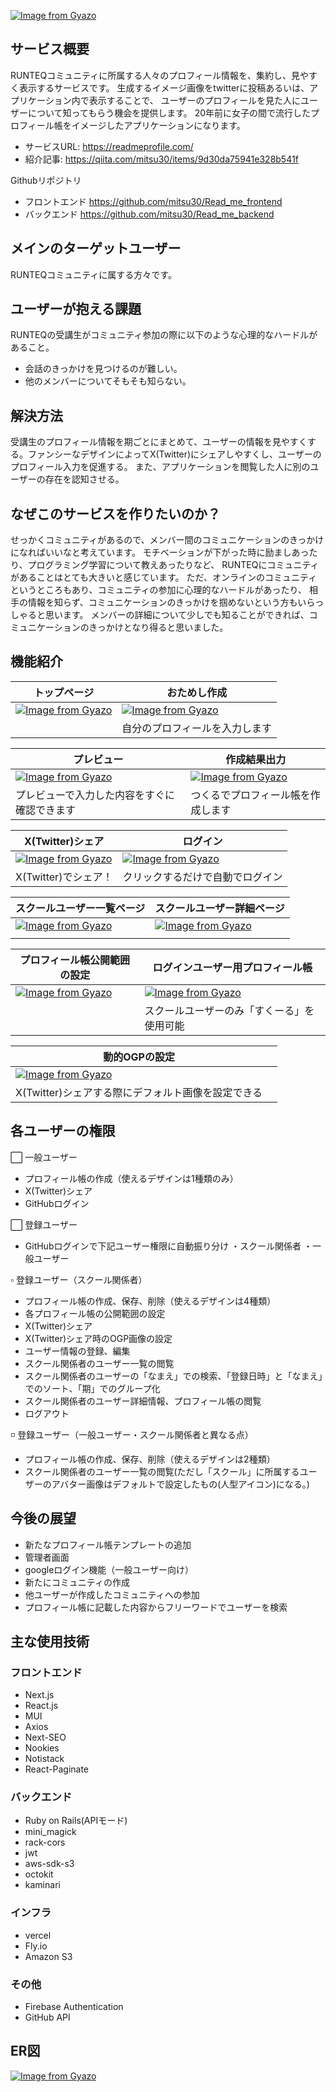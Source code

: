 [![Image from Gyazo](https://i.gyazo.com/1f93b855527ad983efb86506e9660925.png)](https://gyazo.com/1f93b855527ad983efb86506e9660925)

## サービス概要
RUNTEQコミュニティに所属する人々のプロフィール情報を、集約し、見やすく表示するサービスです。
生成するイメージ画像をtwitterに投稿あるいは、アプリケーション内で表示することで、
ユーザーのプロフィールを見た人にユーザーについて知ってもらう機会を提供します。
20年前に女子の間で流行したプロフィール帳をイメージしたアプリケーションになります。

- サービスURL: https://readmeprofile.com/
- 紹介記事: https://qiita.com/mitsu30/items/9d30da75941e328b541f

Githubリポジトリ

- フロントエンド 
https://github.com/mitsu30/Read_me_frontend
- バックエンド
https://github.com/mitsu30/Read_me_backend

## メインのターゲットユーザー
RUNTEQコミュニティに属する方々です。

## ユーザーが抱える課題
RUNTEQの受講生がコミュニティ参加の際に以下のような心理的なハードルがあること。
- 会話のきっかけを見つけるのが難しい。
- 他のメンバーについてそもそも知らない。

## 解決方法
受講生のプロフィール情報を期ごとにまとめて、ユーザーの情報を見やすくする。ファンシーなデザインによってX(Twitter)にシェアしやすくし、ユーザーのプロフィール入力を促進する。
また、アプリケーションを閲覧した人に別のユーザーの存在を認知させる。

## なぜこのサービスを作りたいのか？
せっかくコミュニティがあるので、メンバー間のコミュニケーションのきっかけになればいいなと考えています。
モチベーションが下がった時に励ましあったり、プログラミング学習について教えあったりなど、
RUNTEQにコミュニティがあることはとても大きいと感じています。
ただ、オンラインのコミュニティというところもあり、コミュニティの参加に心理的なハードルがあったり、
相手の情報を知らず、コミュニケーションのきっかけを掴めないという方もいらっしゃると思います。
メンバーの詳細について少しでも知ることができれば、コミュニケーションのきっかけとなり得ると思いました。


## 機能紹介
| トップページ | おためし作成 |
|----------|-------|
|[![Image from Gyazo](https://i.gyazo.com/40d497497fc27a848286881705374a35.jpg)](https://gyazo.com/40d497497fc27a848286881705374a35)|[![Image from Gyazo](https://i.gyazo.com/705850a495dfd3ac4ad4ae32bf0a5db4.jpg)](https://gyazo.com/705850a495dfd3ac4ad4ae32bf0a5db4)|
||自分のプロフィールを入力します|

| プレビュー | 作成結果出力 |
|----------|-------|
|[![Image from Gyazo](https://i.gyazo.com/4ef70e01b842842492fd1b5c53619ad5.gif)](https://gyazo.com/4ef70e01b842842492fd1b5c53619ad5)|[![Image from Gyazo](https://i.gyazo.com/5645a8cb7d0199814a3760a5a5df9ced.gif)](https://gyazo.com/5645a8cb7d0199814a3760a5a5df9ced)|
|プレビューで入力した内容をすぐに確認できます|つくるでプロフィール帳を作成します|

| X(Twitter)シェア | ログイン |
|----------|-------|
|[![Image from Gyazo](https://i.gyazo.com/7df942c2b26b2ed5121b2a5a27c900a6.png)](https://gyazo.com/7df942c2b26b2ed5121b2a5a27c900a6)|[![Image from Gyazo](https://i.gyazo.com/2ce8d2c182627683b66145eab8b74613.gif)](https://gyazo.com/2ce8d2c182627683b66145eab8b74613)|
|X(Twitter)でシェア！|クリックするだけで自動でログイン|

| スクールユーザー一覧ページ | スクールユーザー詳細ページ |
|----------|-------|
|[![Image from Gyazo](https://i.gyazo.com/6ffb2f486e3e915958411d9553df2448.png)](https://gyazo.com/6ffb2f486e3e915958411d9553df2448)|[![Image from Gyazo](https://i.gyazo.com/c899b12bb6f2503fbd5a309d07194d6c.jpg)](https://gyazo.com/c899b12bb6f2503fbd5a309d07194d6c)|
|||

| プロフィール帳公開範囲の設定 | ログインユーザー用プロフィール帳 |
|----------|-------|
|[![Image from Gyazo](https://i.gyazo.com/608f2c2c963c28b0f8e290aa31f22745.jpg)](https://gyazo.com/608f2c2c963c28b0f8e290aa31f22745)|[![Image from Gyazo](https://i.gyazo.com/86e6298a4a411a55034c38ccaced3e78.jpg)](https://gyazo.com/86e6298a4a411a55034c38ccaced3e78)|
||スクールユーザーのみ「すくーる」を使用可能|

| 動的OGPの設定 | |
|----------|-------|
|[![Image from Gyazo](https://i.gyazo.com/1efddf9af4ce274bfe5f72ace49a0850.png)](https://gyazo.com/1efddf9af4ce274bfe5f72ace49a0850)||
| X(Twitter)シェアする際にデフォルト画像を設定できる||


## 各ユーザーの権限
⬜️ 一般ユーザー
- プロフィール帳の作成（使えるデザインは1種類のみ）
- X(Twitter)シェア
- GitHubログイン


⬜️ 登録ユーザー
- GitHubログインで下記ユーザー権限に自動振り分け
・スクール関係者
・一般ユーザー

▫️ 登録ユーザー（スクール関係者）
- プロフィール帳の作成、保存、削除（使えるデザインは4種類）
- 各プロフィール帳の公開範囲の設定
- X(Twitter)シェア
- X(Twitter)シェア時のOGP画像の設定
- ユーザー情報の登録、編集
- スクール関係者のユーザー一覧の閲覧
- スクール関係者のユーザーの「なまえ」での検索、「登録日時」と「なまえ」でのソート、「期」でのグループ化
- スクール関係者のユーザー詳細情報、プロフィール帳の閲覧
- ログアウト

◽️ 登録ユーザー（一般ユーザー・スクール関係者と異なる点）
- プロフィール帳の作成、保存、削除（使えるデザインは2種類）
- スクール関係者のユーザー一覧の閲覧(ただし「スクール」に所属するユーザーのアバター画像はデフォルトで設定したもの(人型アイコン)になる。)

## 今後の展望
- 新たなプロフィール帳テンプレートの追加
- 管理者画面
- googleログイン機能（一般ユーザー向け）
- 新たにコミュニティの作成
- 他ユーザーが作成したコミュニティへの参加
- プロフィール帳に記載した内容からフリーワードでユーザーを検索


## 主な使用技術

### フロントエンド
- Next.js
- React.js
- MUI
- Axios
- Next-SEO
- Nookies
- Notistack
- React-Paginate

### バックエンド
- Ruby on Rails(APIモード)
- mini_magick 
- rack-cors
- jwt
- aws-sdk-s3
- octokit
- kaminari

### インフラ
- vercel
- Fly.io
- Amazon S3

### その他
- Firebase Authentication
- GitHub API

## ER図
[![Image from Gyazo](https://i.gyazo.com/22bf56ae92d0c374c76b9484897d3bad.png)](https://gyazo.com/22bf56ae92d0c374c76b9484897d3bad)


